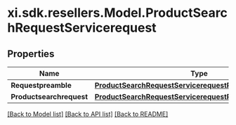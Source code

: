 # xi.sdk.resellers.Model.ProductSearchRequestServicerequest

## Properties

Name | Type | Description | Notes
------------ | ------------- | ------------- | -------------
**Requestpreamble** | [**ProductSearchRequestServicerequestRequestpreamble**](ProductSearchRequestServicerequestRequestpreamble.md) |  | [optional] 
**Productsearchrequest** | [**ProductSearchRequestServicerequestProductsearchrequest**](ProductSearchRequestServicerequestProductsearchrequest.md) |  | [optional] 

[[Back to Model list]](../README.md#documentation-for-models) [[Back to API list]](../README.md#documentation-for-api-endpoints) [[Back to README]](../README.md)

